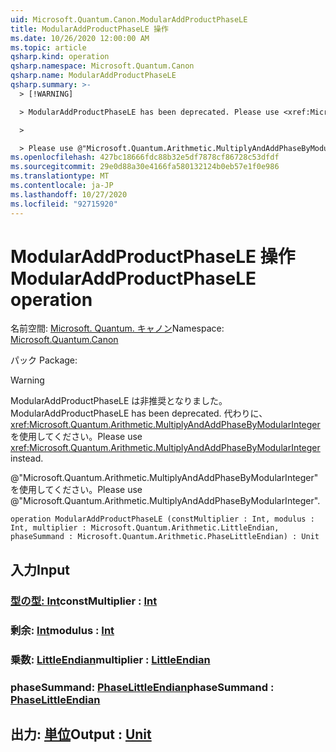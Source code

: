 ```yaml
---
uid: Microsoft.Quantum.Canon.ModularAddProductPhaseLE
title: ModularAddProductPhaseLE 操作
ms.date: 10/26/2020 12:00:00 AM
ms.topic: article
qsharp.kind: operation
qsharp.namespace: Microsoft.Quantum.Canon
qsharp.name: ModularAddProductPhaseLE
qsharp.summary: >-
  > [!WARNING]

  > ModularAddProductPhaseLE has been deprecated. Please use <xref:Microsoft.Quantum.Arithmetic.MultiplyAndAddPhaseByModularInteger> instead.

  >

  > Please use @"Microsoft.Quantum.Arithmetic.MultiplyAndAddPhaseByModularInteger".
ms.openlocfilehash: 427bc18666fdc88b32e5df7878cf86728c53dfdf
ms.sourcegitcommit: 29e0d88a30e4166fa580132124b0eb57e1f0e986
ms.translationtype: MT
ms.contentlocale: ja-JP
ms.lasthandoff: 10/27/2020
ms.locfileid: "92715920"
---
```

# <a name="modularaddproductphasele-operation"></a><span data-ttu-id="587c8-102">ModularAddProductPhaseLE 操作</span><span class="sxs-lookup"><span data-stu-id="587c8-102">ModularAddProductPhaseLE operation</span></span>

<span data-ttu-id="587c8-103">名前空間: [Microsoft. Quantum. キャノン](xref:Microsoft.Quantum.Canon)</span><span class="sxs-lookup"><span data-stu-id="587c8-103">Namespace: [Microsoft.Quantum.Canon](xref:Microsoft.Quantum.Canon)</span></span>

<span data-ttu-id="587c8-104">パック [](https://nuget.org/packages/)</span><span class="sxs-lookup"><span data-stu-id="587c8-104">Package: [](https://nuget.org/packages/)</span></span>


> [!WARNING]
> <span data-ttu-id="587c8-105">ModularAddProductPhaseLE は非推奨となりました。</span><span class="sxs-lookup"><span data-stu-id="587c8-105">ModularAddProductPhaseLE has been deprecated.</span></span> <span data-ttu-id="587c8-106">代わりに、<xref:Microsoft.Quantum.Arithmetic.MultiplyAndAddPhaseByModularInteger> を使用してください。</span><span class="sxs-lookup"><span data-stu-id="587c8-106">Please use <xref:Microsoft.Quantum.Arithmetic.MultiplyAndAddPhaseByModularInteger> instead.</span></span>
>
> <span data-ttu-id="587c8-107">@"Microsoft.Quantum.Arithmetic.MultiplyAndAddPhaseByModularInteger" を使用してください。</span><span class="sxs-lookup"><span data-stu-id="587c8-107">Please use @"Microsoft.Quantum.Arithmetic.MultiplyAndAddPhaseByModularInteger".</span></span>



```qsharp
operation ModularAddProductPhaseLE (constMultiplier : Int, modulus : Int, multiplier : Microsoft.Quantum.Arithmetic.LittleEndian, phaseSummand : Microsoft.Quantum.Arithmetic.PhaseLittleEndian) : Unit
```


## <a name="input"></a><span data-ttu-id="587c8-108">入力</span><span class="sxs-lookup"><span data-stu-id="587c8-108">Input</span></span>

### <a name="constmultiplier--int"></a><span data-ttu-id="587c8-109">[型の型: Int](xref:microsoft.quantum.lang-ref.int)</span><span class="sxs-lookup"><span data-stu-id="587c8-109">constMultiplier : [Int](xref:microsoft.quantum.lang-ref.int)</span></span>




### <a name="modulus--int"></a><span data-ttu-id="587c8-110">剰余: [Int](xref:microsoft.quantum.lang-ref.int)</span><span class="sxs-lookup"><span data-stu-id="587c8-110">modulus : [Int](xref:microsoft.quantum.lang-ref.int)</span></span>




### <a name="multiplier--littleendian"></a><span data-ttu-id="587c8-111">乗数: [LittleEndian](xref:Microsoft.Quantum.Arithmetic.LittleEndian)</span><span class="sxs-lookup"><span data-stu-id="587c8-111">multiplier : [LittleEndian](xref:Microsoft.Quantum.Arithmetic.LittleEndian)</span></span>




### <a name="phasesummand--phaselittleendian"></a><span data-ttu-id="587c8-112">phaseSummand: [PhaseLittleEndian](xref:Microsoft.Quantum.Arithmetic.PhaseLittleEndian)</span><span class="sxs-lookup"><span data-stu-id="587c8-112">phaseSummand : [PhaseLittleEndian](xref:Microsoft.Quantum.Arithmetic.PhaseLittleEndian)</span></span>





## <a name="output--unit"></a><span data-ttu-id="587c8-113">出力: [単位](xref:microsoft.quantum.lang-ref.unit)</span><span class="sxs-lookup"><span data-stu-id="587c8-113">Output : [Unit](xref:microsoft.quantum.lang-ref.unit)</span></span>

